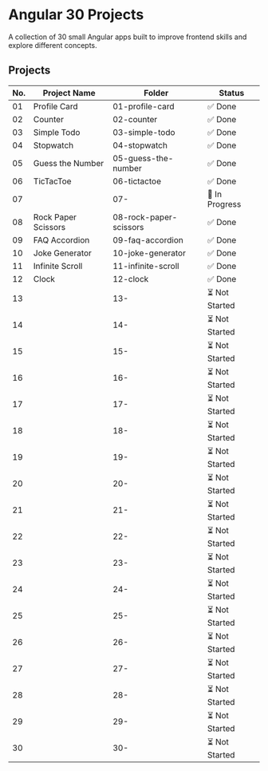# Angular 30 Projects

A collection of 30 small Angular apps built to improve frontend skills and explore different concepts.

## Projects

| No. | Project Name           | Folder                 | Status        |
|-----|------------------------|------------------------|---------------|
| 01  | Profile Card           | 01-profile-card        | ✅ Done        |
| 02  | Counter                | 02-counter             | ✅ Done        |
| 03  | Simple Todo            | 03-simple-todo         | ✅ Done        |
| 04  | Stopwatch              | 04-stopwatch           | ✅ Done        |
| 05  | Guess the Number       | 05-guess-the-number    | ✅ Done        |
| 06  | TicTacToe              | 06-tictactoe           | ✅ Done        |
| 07  |                        | 07-<project-name>      | 🚧 In Progress |
| 08  | Rock Paper Scissors    | 08-rock-paper-scissors | ✅ Done        |
| 09  | FAQ Accordion          | 09-faq-accordion       | ✅ Done        |
| 10  | Joke Generator         | 10-joke-generator      | ✅ Done        |
| 11  | Infinite Scroll        | 11-infinite-scroll     | ✅ Done        |
| 12  | Clock                  | 12-clock               | ✅ Done        |
| 13  |                        | 13-<project-name>      | ⏳ Not Started |
| 14  |                        | 14-<project-name>      | ⏳ Not Started |
| 15  |                        | 15-<project-name>      | ⏳ Not Started |
| 16  |                        | 16-<project-name>      | ⏳ Not Started |
| 17  |                        | 17-<project-name>      | ⏳ Not Started |
| 18  |                        | 18-<project-name>      | ⏳ Not Started |
| 19  |                        | 19-<project-name>      | ⏳ Not Started |
| 20  |                        | 20-<project-name>      | ⏳ Not Started |
| 21  |                        | 21-<project-name>      | ⏳ Not Started |
| 22  |                        | 22-<project-name>      | ⏳ Not Started |
| 23  |                        | 23-<project-name>      | ⏳ Not Started |
| 24  |                        | 24-<project-name>      | ⏳ Not Started |
| 25  |                        | 25-<project-name>      | ⏳ Not Started |
| 26  |                        | 26-<project-name>      | ⏳ Not Started |
| 27  |                        | 27-<project-name>      | ⏳ Not Started |
| 28  |                        | 28-<project-name>      | ⏳ Not Started |
| 29  |                        | 29-<project-name>      | ⏳ Not Started |
| 30  |                        | 30-<project-name>      | ⏳ Not Started |
